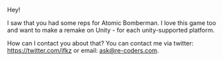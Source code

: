 Hey!

I saw that you had some reps for Atomic Bomberman. I love this game too and want to make a remake on Unity - for each unity-supported platform. 

How can I contact you about that? You can contact me via twitter: https://twitter.com/jfkz or email: ask@re-coders.com.
